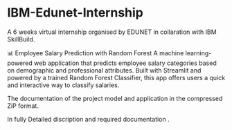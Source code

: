 # IBM-Edunet-Internship
A 6 weeks virtual internship organised by EDUNET in collaration with IBM SkillBuild.

📊 Employee Salary Prediction with Random Forest A machine learning-powered web application that predicts employee salary categories based on demographic and professional attributes. Built with Streamlit and powered by a trained Random Forest Classifier, this app offers users a quick and interactive way to classify salaries.

The documentation of the project model and application in the compressed ZiP format.

In fully Detailed discription and required documentation .
